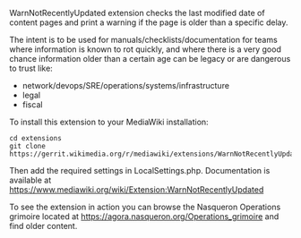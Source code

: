 WarnNotRecentlyUpdated extension checks the last modified date of content pages
and print a warning if the page is older than a specific delay.

The intent is to be used for manuals/checklists/documentation for teams where
information is known to rot quickly, and where there is a very good chance
information older than a certain age can be legacy or are dangerous to trust like:

  - network/devops/SRE/operations/systems/infrastructure
  - legal
  - fiscal

To install this extension to your MediaWiki installation:

	cd extensions
	git clone https://gerrit.wikimedia.org/r/mediawiki/extensions/WarnNotRecentlyUpdated.git

Then add the required settings in LocalSettings.php. Documentation is available at
https://www.mediawiki.org/wiki/Extension:WarnNotRecentlyUpdated

To see the extension in action you can browse the Nasqueron Operations grimoire
located at https://agora.nasqueron.org/Operations_grimoire and find older content.
